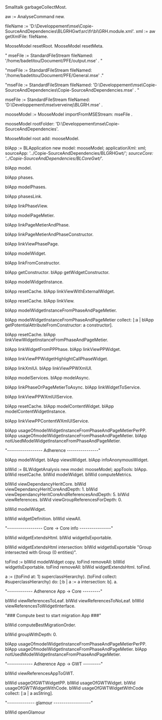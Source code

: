 Smalltalk garbageCollectMost.

aw := AnalyseCommand new.

fileName := 'D:\Developpement\mse\Copie-SourceAndDependencies\BLGRHGwt\src\fr\bl\GRH.module.xml'. 
xml := aw getXmlFile: fileName.

MooseModel resetRoot. MooseModel resetMeta.

" mseFile := StandardFileStream fileNamed: '/home/badetitou/Document/PFE/output.mse' . "

"mseFile := StandardFileStream fileNamed: '/home/badetitou/Document/PFE/General.mse' ."

"mseFile := StandardFileStream fileNamed: 'D:\Developpement\mse\Copie-SourceAndDependencies\Copie-SourceAndDependencies.mse' .
"

mseFile := StandardFileStream fileNamed: 'D:\Developpement\mse\verveinej\BLGRH.mse' .

mooseModel := MooseModel importFromMSEStream: mseFile .

mooseModel rootFolder: 'D:\Developpement\mse\Copie-SourceAndDependencies'.

MooseModel root add: mooseModel.

blApp := BLApplication new model: mooseModel; applicationXml: xml; sourceApp: '../Copie-SourceAndDependencies/BLGRHGwt/*'; sourceCore: '../Copie-SourceAndDependencies/BLCoreGwt/*'.

blApp model.

blApp phases.

blApp modelPhases.

blApp phasesLink.

blApp linkPhaseView.

blApp modelPageMetier.

blApp linkPageMetierAndPhase.

blApp linkPageMetierAndPhaseConstructor.

blApp linkViewPhasePage.

blApp modelWidget.

blApp linkFromConstructor.

blApp getConstructor. 
blApp getWidgetConstructor.

blApp modelWidgetInstance.

blApp resetCache. 
blApp linkViewWithExternalWidget.

blApp resetCache. 
blApp linkView.

blApp modelWidgetInstanceFromPhaseAndPageMetier.

blApp modelWidgetInstanceFromPhaseAndPageMetier collect: [:a | blApp getPotentialAttributeFromConstructor: a constructor].

blApp resetCache. 
blApp linkViewWidgetInstanceFromPhaseAndPageMetier.

blApp linkWidgetFromPPPhase. 
blApp linkViewPPWidget.

blApp linkViewPPWidgetHighlightCallPhaseWidget.

blApp linkXmlUi. 
blApp linkViewPPWXmlUI.

blApp modelServices. 
blApp modelAsync.

blApp linkPhaseOrPageMetierToAsync. 
blApp linkWidgetToService.

blApp linkViewPPWXmlUIService.

blApp resetCache. blApp modelContentWidget. 
blApp modelContentWidgetInstance.

blApp linkViewPPContentWXmlUIService.

blApp usageOfmodelWidgetInstanceFromPhaseAndPageMetierPerPP. 
blApp usageOfmodelWidgetInstanceFromPhaseAndPageMetier. 
blApp notUsedModelWidgetInstanceFromPhaseAndPageMetier.

"------------------ Adherence ----------------"

blApp modelWidget. blApp viewsWidget. 
blApp infoAnonymousWidget.

blWid := BLWidgetAnalysis new model: mooseModel; appTools: blApp. blWid resetCache. 
blWid modelWidget. 
blWid computeMetrics.

blWid viewDependancyHeritCore. 
blWid viewDependancyHeritCoreAndDepth: 1. 
blWid viewDependancyHeritCoreAndReferencesAndDepth: 5. 
blWid viewReferences. 
blWid viewGroupReferencesForDepth: 0.

blWid modelWidget.

blWid widgetDefinition. 
blWid viewAll.

"------------------ Core -> Core info ----------------"

blWid widgetExtendsHtml.
blWid widgetIsExportable.

blWid widgetExtendsHtml intersection: blWid widgetIsExportable "Group  intersected with Group (0 entities)".

toFind := blWid modelWidget copy.
toFind removeAll: blWid widgetIsExportable. 
toFind removeAll: blWid widgetExtendsHtml.
toFind.


a := ((toFind at: 1) superclassHierarchy).
(toFind collect: #superclassHierarchy) do: [:b | a := a intersection: b].
a.


"------------- Adherence App -> Core ---------"

blWid viewReferencesToLeaf. 
blWid viewReferencesToNoLeaf. 
blWid viewReferencesToWidgetInterface.

"### Compute best to start migration App ###"

blWid computeBestMigrationOrder.

blWid groupWithDepth: 0.

blApp usageOfmodelWidgetInstanceFromPhaseAndPageMetierPerPP. 
blApp usageOfmodelWidgetInstanceFromPhaseAndPageMetier. 
blApp notUsedModelWidgetInstanceFromPhaseAndPageMetier.

"------------- Adherence App -> GWT ---------"

blWid viewReferencesAppToGWT.

blWid usageOfGWTWidgetPP.
blWid usageOfGWTWidget.
blWid usageOfGWTWidgetWithCode.
blWid usageOfGWTWidgetWithCode collect: [:a | a asString].

"-------------- glamour -------------------"

blWid openGlamour